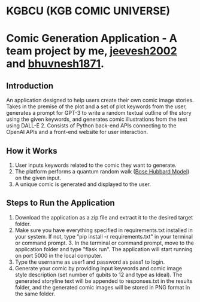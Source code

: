 # KGBCU (KGB COMIC UNIVERSE)
# Comic Generation Application - A team project by me, [jeevesh2002](https://github.com/jeevesh2002) and [bhuvnesh1871](https://github.com/bhuvnesh1871).  


## Introduction
An application designed to help users create their own comic image stories. Takes in the premise of the plot and a set of plot keywords from the user, generates a prompt for GPT-3 to write a random textual outline of the story using the given keywords, and generates comic illustrations from the text using DALL-E 2. Consists of Python back-end APIs connecting to the OpenAI APIs and a front-end website for user interaction.  




## How it Works
1. User inputs keywords related to the comic they want to generate.
2. The platform performs a quantum random walk ([Bose Hubbard Model](https://en.wikipedia.org/wiki/Bose%E2%80%93Hubbard_model)) on the given input.  
3. A unique comic is generated and displayed to the user.  

## Steps to Run the Application
1. Download the application as a zip file and extract it to the desired target folder.  
2. Make sure you have everything specified in requirements.txt installed in your system. If not, type "pip install -r requirements.txt" in your terminal or command prompt.    3. In the terminal or command prompt, move to the application folder and type "flask run". The application will start running on port 5000 in the local computer.  
4. Type the username as user1 and password as pass1 to login.  
5. Generate your comic by providing input keywords and comic image style description (set number of qubits to 12 and type as Ideal). The generated storyline text will be appended to responses.txt in the results folder, and the generated comic images will be stored in PNG format in the same folder.
